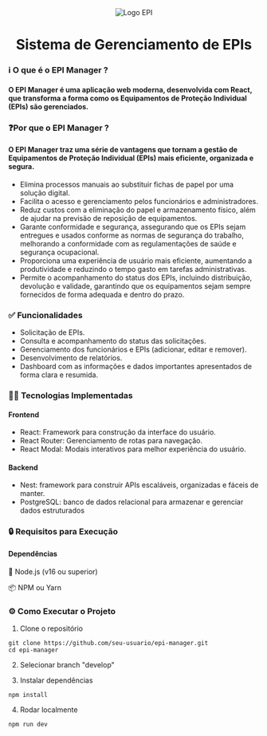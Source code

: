 
<div align="center">
  <img src="https://github.com/user-attachments/assets/c25cdf38-8fd7-4e7d-abe5-622c0452e481" alt="Logo EPI"/>
</div>

<h1 align="center"> Sistema de Gerenciamento de EPIs </h1> 

### ℹ️ O que é o EPI Manager ?
#### O **EPI Manager** é uma aplicação web moderna, desenvolvida com React, que transforma a forma como os Equipamentos de Proteção Individual (EPIs) são gerenciados.  


### ❓Por que o EPI Manager ?
#### O **EPI Manager** traz uma série de vantagens que tornam a gestão de Equipamentos de Proteção Individual (EPIs) mais eficiente, organizada e segura.
- Elimina processos manuais ao substituir fichas de papel por uma solução digital.
- Facilita o acesso e gerenciamento pelos funcionários e administradores. 
- Reduz custos com a eliminação do papel e armazenamento físico, além de ajudar na previsão de reposição de equipamentos.
- Garante conformidade e segurança, assegurando que os EPIs sejam entregues e usados conforme as normas de segurança do trabalho, melhorando a conformidade com as regulamentações de saúde e segurança ocupacional.
- Proporciona uma experiência de usuário mais eficiente, aumentando a produtividade e reduzindo o tempo gasto em tarefas administrativas.
- Permite o acompanhamento do status dos EPIs, incluindo distribuição, devolução e validade, garantindo que os equipamentos sejam sempre fornecidos de forma adequada e dentro do prazo.


### ✅ Funcionalidades

- Solicitação de EPIs.
- Consulta e acompanhamento do status das solicitações.
- Gerenciamento dos funcionários e EPIs (adicionar, editar e remover).
- Desenvolvimento de relatórios.
- Dashboard com as informações e dados importantes apresentados de forma clara e resumida.


### 👨‍💻 Tecnologias Implementadas

#### Frontend

- React: Framework para construção da interface do usuário.
- React Router: Gerenciamento de rotas para navegação.
- React Modal: Modais interativos para melhor experiência do usuário.

#### Backend

- Nest: framework para construir APIs escaláveis, organizadas e fáceis de manter. 
- PostgreSQL: banco de dados relacional para armazenar e gerenciar dados estruturados 


### 🔒 Requisitos para Execução

#### Dependências
🔵 Node.js (v16 ou superior)

📦 NPM ou Yarn


### ⚙️ Como Executar o Projeto

1. Clone o repositório
```
git clone https://github.com/seu-usuario/epi-manager.git
cd epi-manager
```

2. Selecionar branch "develop"
  
3. Instalar dependências
```
npm install
```

4. Rodar localmente
```
npm run dev
``` 
